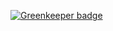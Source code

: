

[![Greenkeeper badge](https://badges.greenkeeper.io/kumavis/uscis-waittimes.svg)](https://greenkeeper.io/)
